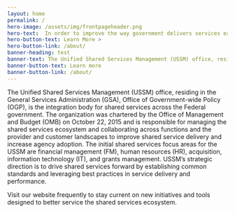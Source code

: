 ```yaml
---
layout: home
permalink: /
hero-image: /assets/img/frontpageheader.png
hero-text:  In order to improve the way government delivers services externally,<BR>we need to aggressively reform the way government delivers service internally."
hero-button-text: Learn More >
hero-button-link: /about/
banner-heading: test 
banner-text: The Unified Shared Services Management (USSM) office, residing in the General Services Administration (GSA), Office of Government-wide Policy (OGP), is the integration body for shared services across the Federal government. The organization was chartered by the Office of Management and Budget (OMB) on October 22, 2015 and is responsible for managing the shared services ecosystem and collaborating across functions and the provider and customer landscapes to improve shared service delivery and increase agency adoption. The initial shared services focus areas for the USSM are financial management (FM), human resources (HR), acquisition, information technology (IT), and grants management. USSM’s strategic direction is to drive shared services forward by establishing common standards and leveraging best practices in service delivery and performance.
banner-button-text: Learn more
banner-button-link: /about/
---
```

The Unified Shared Services Management (USSM) office, residing in the General Services Administration (GSA), Office of Government-wide Policy (OGP), is the integration body for shared services across the Federal government. The organization was chartered by the Office of Management and Budget (OMB) on October 22, 2015 and is responsible for managing the shared services ecosystem and collaborating across functions and the provider and customer landscapes to improve shared service delivery and increase agency adoption. The initial shared services focus areas for the USSM are financial management (FM), human resources (HR), acquisition, information technology (IT), and grants management. USSM’s strategic direction is to drive shared services forward by establishing common standards and leveraging best practices in service delivery and performance.

Visit our website frequently to stay current on new initiatives and tools designed to better service the shared services ecosystem.

